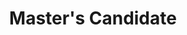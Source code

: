 ---
active: false
kerberos: nbuckman
name: Noam Buckman
position: Master
title: Master's Candidate
---